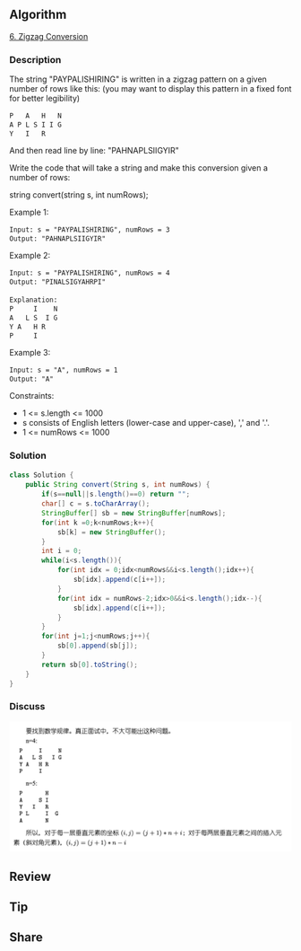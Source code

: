 ## Algorithm

[6. Zigzag Conversion](https://leetcode.com/problems/zigzag-conversion/)

### Description

The string "PAYPALISHIRING" is written in a zigzag pattern on a given number of rows like this: (you may want to display this pattern in a fixed font for better legibility)

```
P   A   H   N
A P L S I I G
Y   I   R
```

And then read line by line: "PAHNAPLSIIGYIR"

Write the code that will take a string and make this conversion given a number of rows:

string convert(string s, int numRows);


Example 1:

```
Input: s = "PAYPALISHIRING", numRows = 3
Output: "PAHNAPLSIIGYIR"
```

Example 2:

```
Input: s = "PAYPALISHIRING", numRows = 4
Output: "PINALSIGYAHRPI"

Explanation:
P     I    N
A   L S  I G
Y A   H R
P     I

```

Example 3:

```
Input: s = "A", numRows = 1
Output: "A"
```

Constraints:

- 1 <= s.length <= 1000
- s consists of English letters (lower-case and upper-case), ',' and '.'.
- 1 <= numRows <= 1000

### Solution

```java
class Solution {
    public String convert(String s, int numRows) {
        if(s==null||s.length()==0) return "";
        char[] c = s.toCharArray();
        StringBuffer[] sb = new StringBuffer[numRows];
        for(int k =0;k<numRows;k++){
            sb[k] = new StringBuffer();
        }
        int i = 0;
        while(i<s.length()){
            for(int idx = 0;idx<numRows&&i<s.length();idx++){
                sb[idx].append(c[i++]);
            }
            for(int idx = numRows-2;idx>0&&i<s.length();idx--){
                sb[idx].append(c[i++]);
            }
        }
        for(int j=1;j<numRows;j++){
            sb[0].append(sb[j]);
        }
        return sb[0].toString();
    }
}
```

### Discuss

![](assets/20220422-9be5f603.png)

## Review


## Tip


## Share
